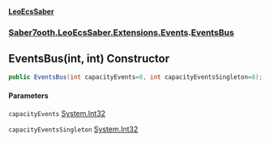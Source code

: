 #### [LeoEcsSaber](index.md 'index')
### [Saber7ooth.LeoEcsSaber.Extensions.Events](Saber7ooth.LeoEcsSaber.Extensions.Events.md 'Saber7ooth.LeoEcsSaber.Extensions.Events').[EventsBus](EventsBus.md 'Saber7ooth.LeoEcsSaber.Extensions.Events.EventsBus')

## EventsBus(int, int) Constructor

```csharp
public EventsBus(int capacityEvents=8, int capacityEventsSingleton=8);
```
#### Parameters

<a name='Saber7ooth.LeoEcsSaber.Extensions.Events.EventsBus.EventsBus(int,int).capacityEvents'></a>

`capacityEvents` [System.Int32](https://docs.microsoft.com/en-us/dotnet/api/System.Int32 'System.Int32')

<a name='Saber7ooth.LeoEcsSaber.Extensions.Events.EventsBus.EventsBus(int,int).capacityEventsSingleton'></a>

`capacityEventsSingleton` [System.Int32](https://docs.microsoft.com/en-us/dotnet/api/System.Int32 'System.Int32')